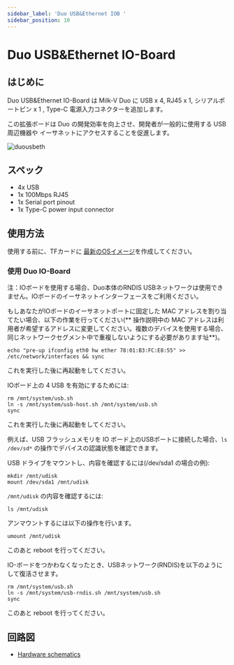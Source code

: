 ```yaml
---
sidebar_label: 'Duo USB&Ethernet IOB '
sidebar_position: 10
---
```

# Duo USB&Ethernet IO-Board

## はじめに

Duo USB&Ethernet IO-Board は Milk-V Duo に USB x 4, RJ45 x 1, シリアルポートピン x 1 , Type-C 電源入力コネクターを追加します。

この拡張ボードは Duo の開発効率を向上させ、開発者が一般的に使用する USB 周辺機器や イーサネットにアクセスすることを促進します。

![duousbeth](/docs/duo/duousbethiob.webp)

## スペック

- 4x USB
- 1x 100Mbps RJ45
- 1x Serial port pinout
- 1x Type-C power input connector

## 使用方法

使用する前に、TFカードに [最新のOSイメージ](https://milkv.io/docs/duo/resources/image-sdk)を作成してください。



### 使用 Duo IO-Board

注：IOボードを使用する場合、Duo本体のRNDIS USBネットワークは使用できません。IOボードのイーサネットインターフェースをご利用ください。

もしあなたがIOボードのイーサネットポートに固定した MAC アドレスを割り当てたい場合、以下の作業を行ってください(** 操作説明中の MAC アドレスは利用者が希望するアドレスに変更してください。複数のデバイスを使用する場合、同じネットワークセグメント中で重複しないようにする必要があります址**)。
```
echo "pre-up ifconfig eth0 hw ether 78:01:B3:FC:E8:55" >> /etc/network/interfaces && sync
```
これを実行した後に再起動をしてください。

IOボード上の 4 USB を有効にするためには:
~~~
rm /mnt/system/usb.sh
ln -s /mnt/system/usb-host.sh /mnt/system/usb.sh
sync
~~~
これを実行した後に再起動をしてください。

例えば、USB フラッシュメモリを IO ボード上のUSBポートに接続した場合、`ls /dev/sd*` の操作でデバイスの認識状態を確認できます。

USB ドライブをマウントし、内容を確認するには(/dev/sda1 の場合の例):
```
mkdir /mnt/udisk
mount /dev/sda1 /mnt/udisk
```
`/mnt/udisk` の内容を確認するには:
```
ls /mnt/udisk
```

アンマウントするには以下の操作を行います。
```
umount /mnt/udisk
```
このあと reboot を行ってください。


IO-ボードをつかわなくなったとき、USBネットワーク(RNDIS)を以下のようにして復活させます。
~~~
rm /mnt/system/usb.sh
ln -s /mnt/system/usb-rndis.sh /mnt/system/usb.sh
sync
~~~
このあと reboot を行ってください。

## 回路図
- [Hardware schematics](https://github.com/milkv-duo/accessories/blob/master/Duo_USB%26Ethernet_IOB/duo_iob_v1.11.pdf)
